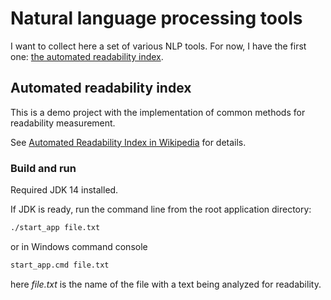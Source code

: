 # Natural language processing tools
I want to collect here a set of various NLP tools. 
For now, I have the first one: [the automated readability index](#automated-readability-index).

## Automated readability index
This is a demo project with the implementation of common methods for readability measurement.

See [Automated Readability Index in Wikipedia](https://en.wikipedia.org/wiki/Automated_readability_index) for details.

### Build and run

Required JDK 14 installed.

If JDK is ready, run the command line from the root application directory:
```bash
./start_app file.txt
```
or in Windows command console
```cmd
start_app.cmd file.txt
```
here *file.txt* is the name of the file with a text being analyzed for readability.



